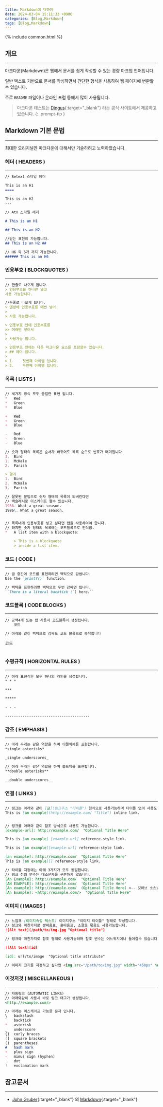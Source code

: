 ```yaml
---
title: Markdown에 대하여
date: 2024-03-04 15:11:33 +0900
categories: [Blog,Markdown]
tags: [Blog,Markdown]
---
```

{% include common.html  %}

## 개요
---

마크다운(Markdown)은 웹에서 문서를 쉽게 작성할 수 있는 경량 마크업 언어입니다. 

일반 텍스트 기반으로 문서를 작성하면서 간단한 형식을 사용하여 웹 페이지에 변환할 수 있습니다. 

주로 `README` 파일이나 온라인 포럼 등에서 많이 사용됩니다.

> 마크다운 테스트는 [Dingus]{:target="_blank"} 라는 공식 사이트에서 제공하고 있습니다.
{: .prompt-tip }

## Markdown 기본 문법
---
최대한 오리지널인 마크다운에 대해서만 기술하려고 노력하였습니다.

### 헤더 ( HEADERS )
---

```md
// Setext 스타일 헤더

This is an H1
====

This is an H2
---

// Atx 스타일 헤더
 
# This is an H1

## This is an H2

//닫는 표현이 가능합니다.
## This is an H2 ##

// H6 즉 6개 까지 가능합니다.
###### This is an H6
```


### 인용부호 ( BLOCKQUOTES )
---

```md
// 한줄로 나오게 됩니다.
> 인용부호를 하나만 넣고 
사용 가능합니다.

//두줄로 나오게 됩니다.
> 맨앞에 인용부호를 매번 넣어 
>
> 사용 가능합니다.

> 인용부호 안에 인용부호를 
>> 여러번 넣어서
> 
> 사용가능 합니다. 

> 인용부호 안에는 다른 마크다운 요소를 포함할수 있습니다.
> ## 헤더 입니다.
> 
> 1.    첫번째 아이템 입니다.
> 2.    두번째 아이템 입니다.

```


### 목록 ( LISTS )
---

```md
// 세가지 방식 모두 동일한 표현 입니다.
*   Red
*   Green
*   Blue

+   Red
+   Green
+   Blue

-   Red
-   Green
-   Blue

// 숫자 형태의 목록은 순서가 바뀌어도 목록 순으로 번호가 매겨집니다.
3.  Bird
1.  McHale
2.  Parish

> 결과
1.  Bird
2.  McHale
3.  Parish

// 잘못된 문법으로 숫자 형태의 목록이 되버린다면
// 백슬레시로 이스케이프 할수 있습니다.
1986. What a great season.
1986\. What a great season.


// 목록내에 인용부호를 넣고 싶다면 탭을 사용하여야 합니다.
// 하지만 숫자 형태의 목록에는 코드블록으로 인식함.
*   A list item with a blockquote:

    > This is a blockquote
    > inside a list item.

```

### 코드 ( CODE )
---

```md
// 글 중간에 코드를 표현하려면 백틱으로 감쌉니다.
Use the `printf()` function.

// 백틱을 표현하려면 백틱으로 두번 감싸면 됩니다.
``There is a literal backtick (`) here.``

```

### 코드블록 ( CODE BLOCKS )
---

```md
// 공백4개 또는 탭 사용시 코드블록이 생성됩니다.
    코드

// 아래와 같이 백틱으로 감싸도 코드 블록으로 동작합니다
```
 코드
```

```

### 수평규칙 ( HORIZONTAL RULES )
---

```md
// 아래 표현식은 모두 하나의 라인을 생성합니다.
* * *

***

*****

- - -

---------------------------------------

```

### 강조 ( EMPHASIS )
---

```md
// 아래 두개는 같은 역할을 하며 이탤릭체를 표현합니다.
*single asterisks*

_single underscores_

// 아래 두개는 같은 역할을 하며 볼드체를 표현합니다.
**double asterisks**

__double underscores__

```


### 연결 ( LINKS )
---

```md
// 링크는 아래와 같이 [글](링크주소 "타이틀") 형식으로 사용가능하며 타이틀 없이 사용도 가능합니다.
This is [an example](http://example.com/ "Title") inline link.


// 링크를 아래와 같이 참조 방식으로 사용도 가능합니다.
[example-url]: http://example.com/  "Optional Title Here"

This is [an example] [example-url] reference-style link.

This is [an example][example-url] reference-style link.

[an example]: http://example.com/  "Optional Title Here"
This is [an example][] reference-style link.

// 타이틀 지정에는 아래 3가지가 모두 동일합니다.
// 링크 정의 변수는 대소문자를 구분하지 않습니다.
[An Example]: http://example.com/  "Optional Title Here"
[AN EXAMPLE]: http://example.com/  'Optional Title Here'
[An example]: http://example.com/  (Optional Title Here) <-- 깃허브 소스보기에서는 타이틀동작함 그러나 현재 테마에서는 타이틀이 동작안함
[An Example]: <http://example.com/>  "Optional Title Here"

```

### 이미지 ( IMAGES )
---

```md
// 느낌표 [이미지속성 텍스트] 이미지주소 "이미지 타이틀" 형태로 작성합니다.
// 링크와 마찬가지로 쌍따옴표, 홑따옴표, 소괄호 묶음도 사용가능합니다.
![Alt text](/path/to/img.jpg "Optional title")

// 링크와 마찬가지로 참조 형태로 사용가능하며 참조 변수는 어느위치에나 들어갈수 있습니다.

![Alt text][id]

[id]: url/to/image  "Optional title attribute"

// 이미지 크기를 지정하고 싶다면 <img src="/path/to/img.jpg" width="450px" height="300px" > 태그를 사용해야 합니다.

```

### 이것저것 ( MISCELLANEOUS )
---

```md
// 자동링크 (AUTOMATIC LINKS)
// 아래와같이 사용시 바로 링크 태그가 생성됩니다.
<http://example.com/>

// 아래는 이스케이프 가능한 문자 입니다.
\   backslash
`   backtick
*   asterisk
_   underscore
{}  curly braces
[]  square brackets
()  parentheses
#   hash mark
+   plus sign
-   minus sign (hyphen)
.   dot
!   exclamation mark

```

## 참고문서
---
* [John Gruber]{:target="_blank"} 의 [Markdown]{:target="_blank"}


[John Gruber]:https://en.wikipedia.org/wiki/John_Gruber "존 그루버 위키"
[Markdown]:https://daringfireball.net/projects/markdown/syntax "존 그루버의 공식 마크다운 사이트"
[Dingus]:https://daringfireball.net/projects/markdown/dingus "존 그루버의 테스트사이트"


